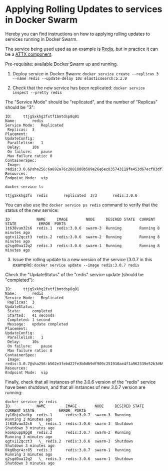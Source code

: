 # Applying Rolling Updates to services in Docker Swarm

Hereby you can find instructions on how to applying rolling updates to services running in Docker Swarm.

The service being used used as an example is [Redis](https://hub.docker.com/_/redis/), but in practice it can be a [ATTX component](https://hub.docker.com/u/attxproject/dashboard/).

Pre-requisite: available Docker Swarm up and running.

1. Deploy service in Docker Swarm:
`docker service create --replicas 3 --name redis --update-delay 10s elasticsearch:5.2.0`

2. Check that the new service has been replicated:
`docker service inspect --pretty redis`

The "Service Mode" should be "replicated", and the number of "Replicas" should be "3":
```
ID:		ttjg5xkhg2fxtf1bmtdsp8q01
Name:		redis
Service Mode:	Replicated
 Replicas:	3
Placement:
UpdateConfig:
 Parallelism:	1
 Delay:		10s
 On failure:	pause
 Max failure ratio: 0
ContainerSpec:
 Image:		redis:3.0.6@sha256:6a692a76c2081888b589e26e6ec835743119fe453d67ecf03df7de5b73d69842
Resources:
Endpoint Mode:	vip
```
`docker service ls`
```
ttjg5xkhg2fx  redis       replicated  3/3       redis:3.0.6
```

You can also use the `docker service ps redis` command to verify that the status of the new service:
```
ID            NAME     IMAGE        NODE     DESIRED STATE  CURRENT STATE          ERROR  PORTS
1t638vum32s6  redis.1  redis:3.0.6  swarm-3  Running        Running 8 minutes ago         
qgtvi12qczt3  redis.2  redis:3.0.6  swarm-2  Running        Running 8 minutes ago         
q2sgd0ua12q2  redis.3  redis:3.0.6  swarm-1  Running        Running 8 minutes ago         

```

3. Issue the rolling update to a new version of the service (3.0.7 in this example):
`docker service update --image redis:3.0.7 redis`

Check the "UpdateStatus" of the "redis" service update (should be "completed"):
```
ID:		ttjg5xkhg2fxtf1bmtdsp8q01
Name:		redis
Service Mode:	Replicated
 Replicas:	3
UpdateStatus:
 State:		completed
 Started:	41 seconds
 Completed:	1 second
 Message:	update completed
Placement:
UpdateConfig:
 Parallelism:	1
 Delay:		10s
 On failure:	pause
 Max failure ratio: 0
ContainerSpec:
 Image:		redis:3.0.7@sha256:b562e3febd22fe3b0db9df909c251910ae4f1a962339e52b3d69e72f3121bd64
Resources:
Endpoint Mode:	vip
```

Finally, check that all instances of the 3.0.6 version of the "redis" service have been shutdown, and that all instances of new 3.0.7 version are running:
```
docker service ps redis
ID            NAME         IMAGE        NODE     DESIRED STATE  CURRENT STATE           ERROR  PORTS
iy10bjo2udtp  redis.1      redis:3.0.7  swarm-3  Running        Running 3 minutes ago          
1t638vum32s6   \_ redis.1  redis:3.0.6  swarm-3  Shutdown       Shutdown 3 minutes ago         
koo6pupp8pg8  redis.2      redis:3.0.7  swarm-2  Running        Running 3 minutes ago          
qgtvi12qczt3   \_ redis.2  redis:3.0.6  swarm-2  Shutdown       Shutdown 3 minutes ago         
0kg6bgr4zr85  redis.3      redis:3.0.7  swarm-1  Running        Running 3 minutes ago          
q2sgd0ua12q2   \_ redis.3  redis:3.0.6  swarm-1  Shutdown       Shutdown 3 minutes ago         
```

